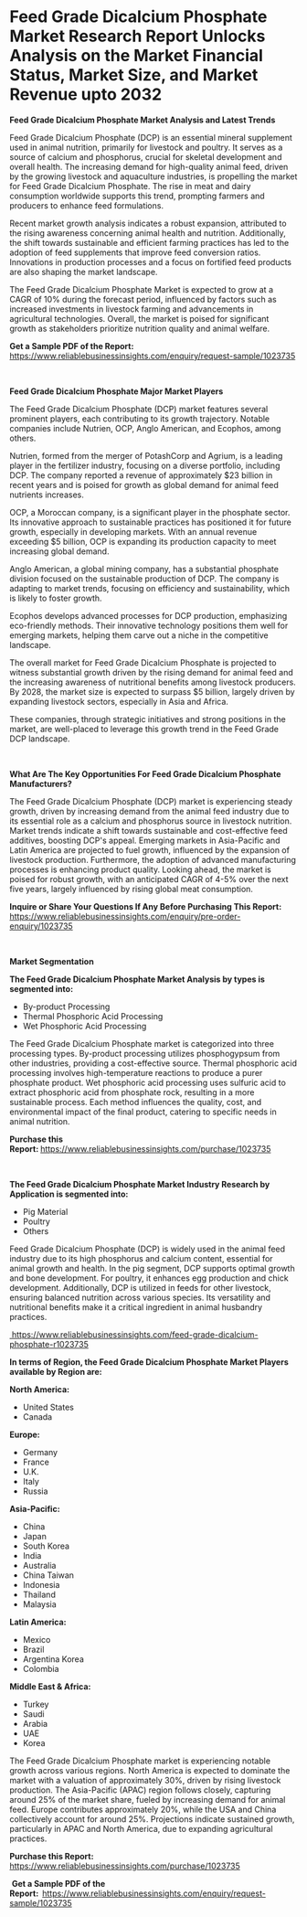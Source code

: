 <p><h1>Feed Grade Dicalcium Phosphate Market Research Report Unlocks Analysis on the Market Financial Status, Market Size, and Market Revenue upto 2032</h1></p><p><strong>Feed Grade Dicalcium Phosphate Market Analysis and Latest Trends</strong></p>
<p><p>Feed Grade Dicalcium Phosphate (DCP) is an essential mineral supplement used in animal nutrition, primarily for livestock and poultry. It serves as a source of calcium and phosphorus, crucial for skeletal development and overall health. The increasing demand for high-quality animal feed, driven by the growing livestock and aquaculture industries, is propelling the market for Feed Grade Dicalcium Phosphate. The rise in meat and dairy consumption worldwide supports this trend, prompting farmers and producers to enhance feed formulations. </p><p>Recent market growth analysis indicates a robust expansion, attributed to the rising awareness concerning animal health and nutrition. Additionally, the shift towards sustainable and efficient farming practices has led to the adoption of feed supplements that improve feed conversion ratios. Innovations in production processes and a focus on fortified feed products are also shaping the market landscape. </p><p>The Feed Grade Dicalcium Phosphate Market is expected to grow at a CAGR of 10% during the forecast period, influenced by factors such as increased investments in livestock farming and advancements in agricultural technologies. Overall, the market is poised for significant growth as stakeholders prioritize nutrition quality and animal welfare.</p></p>
<p><strong>Get a Sample PDF of the Report:&nbsp;</strong> <a href="https://www.reliablebusinessinsights.com/enquiry/request-sample/1023735?utm_campaign=3504&utm_medium=2&utm_source=Github&utm_content=ia&utm_term=18042025&utm_id=feed-grade-dicalcium-phosphate">https://www.reliablebusinessinsights.com/enquiry/request-sample/1023735</a></p>
<p>&nbsp;</p>
<p><strong>Feed Grade Dicalcium Phosphate Major Market Players</strong></p>
<p><p>The Feed Grade Dicalcium Phosphate (DCP) market features several prominent players, each contributing to its growth trajectory. Notable companies include Nutrien, OCP, Anglo American, and Ecophos, among others. </p><p>Nutrien, formed from the merger of PotashCorp and Agrium, is a leading player in the fertilizer industry, focusing on a diverse portfolio, including DCP. The company reported a revenue of approximately $23 billion in recent years and is poised for growth as global demand for animal feed nutrients increases.</p><p>OCP, a Moroccan company, is a significant player in the phosphate sector. Its innovative approach to sustainable practices has positioned it for future growth, especially in developing markets. With an annual revenue exceeding $5 billion, OCP is expanding its production capacity to meet increasing global demand.</p><p>Anglo American, a global mining company, has a substantial phosphate division focused on the sustainable production of DCP. The company is adapting to market trends, focusing on efficiency and sustainability, which is likely to foster growth. </p><p>Ecophos develops advanced processes for DCP production, emphasizing eco-friendly methods. Their innovative technology positions them well for emerging markets, helping them carve out a niche in the competitive landscape.</p><p>The overall market for Feed Grade Dicalcium Phosphate is projected to witness substantial growth driven by the rising demand for animal feed and the increasing awareness of nutritional benefits among livestock producers. By 2028, the market size is expected to surpass $5 billion, largely driven by expanding livestock sectors, especially in Asia and Africa.</p><p>These companies, through strategic initiatives and strong positions in the market, are well-placed to leverage this growth trend in the Feed Grade DCP landscape.</p></p>
<p>&nbsp;</p>
<p><strong>What Are The Key Opportunities For Feed Grade Dicalcium Phosphate Manufacturers?</strong></p>
<p><p>The Feed Grade Dicalcium Phosphate (DCP) market is experiencing steady growth, driven by increasing demand from the animal feed industry due to its essential role as a calcium and phosphorus source in livestock nutrition. Market trends indicate a shift towards sustainable and cost-effective feed additives, boosting DCP's appeal. Emerging markets in Asia-Pacific and Latin America are projected to fuel growth, influenced by the expansion of livestock production. Furthermore, the adoption of advanced manufacturing processes is enhancing product quality. Looking ahead, the market is poised for robust growth, with an anticipated CAGR of 4-5% over the next five years, largely influenced by rising global meat consumption.</p></p>
<p><strong>Inquire or Share Your Questions If Any Before Purchasing This Report:</strong> <a href="https://www.reliablebusinessinsights.com/enquiry/pre-order-enquiry/1023735?utm_campaign=3504&utm_medium=2&utm_source=Github&utm_content=ia&utm_term=18042025&utm_id=feed-grade-dicalcium-phosphate">https://www.reliablebusinessinsights.com/enquiry/pre-order-enquiry/1023735</a></p>
<p>&nbsp;</p>
<p><strong>Market Segmentation</strong></p>
<p><strong>The Feed Grade Dicalcium Phosphate Market Analysis by types is segmented into:</strong></p>
<p><ul><li>By-product Processing</li><li>Thermal Phosphoric Acid Processing</li><li>Wet Phosphoric Acid Processing</li></ul></p>
<p><p>The Feed Grade Dicalcium Phosphate market is categorized into three processing types. By-product processing utilizes phosphogypsum from other industries, providing a cost-effective source. Thermal phosphoric acid processing involves high-temperature reactions to produce a purer phosphate product. Wet phosphoric acid processing uses sulfuric acid to extract phosphoric acid from phosphate rock, resulting in a more sustainable process. Each method influences the quality, cost, and environmental impact of the final product, catering to specific needs in animal nutrition.</p></p>
<p><strong>Purchase this Report:&nbsp;</strong><a href="https://www.reliablebusinessinsights.com/purchase/1023735?utm_campaign=3504&utm_medium=2&utm_source=Github&utm_content=ia&utm_term=18042025&utm_id=feed-grade-dicalcium-phosphate">https://www.reliablebusinessinsights.com/purchase/1023735</a></p>
<p>&nbsp;</p>
<p><strong>The Feed Grade Dicalcium Phosphate Market Industry Research by Application is segmented into:</strong></p>
<p><ul><li>Pig Material</li><li>Poultry</li><li>Others</li></ul></p>
<p><p>Feed Grade Dicalcium Phosphate (DCP) is widely used in the animal feed industry due to its high phosphorus and calcium content, essential for animal growth and health. In the pig segment, DCP supports optimal growth and bone development. For poultry, it enhances egg production and chick development. Additionally, DCP is utilized in feeds for other livestock, ensuring balanced nutrition across various species. Its versatility and nutritional benefits make it a critical ingredient in animal husbandry practices.</p></p>
<p><a href="https://www.reliablebusinessinsights.com/feed-grade-dicalcium-phosphate-r1023735?utm_campaign=3504&utm_medium=2&utm_source=Github&utm_content=ia&utm_term=18042025&utm_id=feed-grade-dicalcium-phosphate">&nbsp;https://www.reliablebusinessinsights.com/feed-grade-dicalcium-phosphate-r1023735</a></p>
<p><strong>In terms of Region, the Feed Grade Dicalcium Phosphate Market Players available by Region are:</strong></p>
<p>
    <p> <strong> North America: </strong>
        <ul>
            <li>United States</li>
            <li>Canada</li>
        </ul>
        </p> 
    <p> <strong> Europe: </strong>
        <ul>
            <li>Germany</li>
            <li>France</li>
            <li>U.K.</li>
            <li>Italy</li>
            <li>Russia</li>
        </ul>
        </p> 
    <p> <strong> Asia-Pacific: </strong>
        <ul>
            <li>China</li>
            <li>Japan</li>
            <li>South Korea</li>
            <li>India</li>
            <li>Australia</li>
            <li>China Taiwan</li>
            <li>Indonesia</li>
            <li>Thailand</li>
            <li>Malaysia</li>
        </ul>
        </p> 
    <p> <strong> Latin America: </strong>
        <ul>
            <li>Mexico</li>
            <li>Brazil</li>
            <li>Argentina Korea</li>
            <li>Colombia</li>
        </ul>
        </p> 
    <p> <strong> Middle East & Africa: </strong>
        <ul>
            <li>Turkey</li>
            <li>Saudi</li>
            <li>Arabia</li>
            <li>UAE</li>
            <li>Korea</li>
        </ul>
    </p>
    </p>
<p><p>The Feed Grade Dicalcium Phosphate market is experiencing notable growth across various regions. North America is expected to dominate the market with a valuation of approximately 30%, driven by rising livestock production. The Asia-Pacific (APAC) region follows closely, capturing around 25% of the market share, fueled by increasing demand for animal feed. Europe contributes approximately 20%, while the USA and China collectively account for around 25%. Projections indicate sustained growth, particularly in APAC and North America, due to expanding agricultural practices.</p></p>
<p><strong>Purchase this Report: </strong><a href="https://www.reliablebusinessinsights.com/purchase/1023735?utm_campaign=3504&utm_medium=2&utm_source=Github&utm_content=ia&utm_term=18042025&utm_id=feed-grade-dicalcium-phosphate">https://www.reliablebusinessinsights.com/purchase/1023735</a></p>
<p>&nbsp;<strong>Get a Sample PDF of the Report:&nbsp;&nbsp;</strong><a href="https://www.reliablebusinessinsights.com/enquiry/request-sample/1023735?utm_campaign=3504&utm_medium=2&utm_source=Github&utm_content=ia&utm_term=18042025&utm_id=feed-grade-dicalcium-phosphate">https://www.reliablebusinessinsights.com/enquiry/request-sample/1023735</a></p>
<p><strong></strong></p>
<p><p></p><p></p><p></p></p>